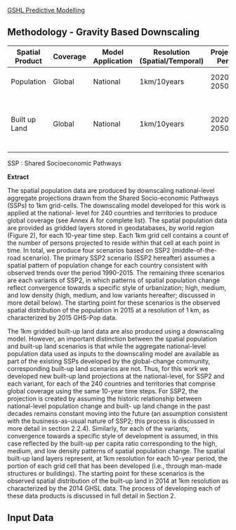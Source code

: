 [GSHL Predictive Modelling](https://human-settlement.emergency.copernicus.eu/documents/Projecting%20Global%20Population%20Grids%20to%202100.pdf)

## Methodology - Gravity Based Downscaling

| Spatial Product | Coverage | Model Application | Resolution (Spatial/Temporal) | Projection Period | Base Year      | Scenario | Units                             |
| --------------- | -------- | ----------------- | ----------------------------- | ----------------- | -------------- | -------- | --------------------------------- |
| Population      | Global   | National          | 1km/10years                   | 2020 - 2050       | 2015 (GHS-Pop) | SSP 2    | No. People                        |
| Built up Land   | Global   | National          | 1km/10years                   | 2020 - 2050       | 2014 GSHL      | SSP 2    | Portion (%) of grid cell built up |

SSP : Shared Socioeconomic Pathways

**Extract**

The spatial population data are produced by downscaling national-level aggregate
projections drawn from the Shared Socio-economic Pathways (SSPs) to 1km
grid-cells. The downscaling model developed for this work is applied at the national-
level for 240 countries and territories to produce global coverage (see Annex A for
complete list). The spatial population data are provided as gridded layers stored in
geodatabases, by world region (Figure 2), for each 10-year time step. Each 1km grid
cell contains a count of the number of persons projected to reside within that cell at
each point in time. In total, we produce four scenarios based on SSP2 (middle-of-the-
road scenario). The primary SSP2 scenario (SSP2 hereafter) assumes a spatial
pattern of population change for each country consistent with observed trends over
the period 1990-2015. The remaining three scenarios are each variants of SSP2, in
which patterns of spatial population change reflect convergence towards a specific
style of urbanization; high, medium, and low density (high, medium, and low variants
hereafter; discussed in more detail below). The starting point for these scenarios is
the observed spatial distribution of the population in 2015 at a resolution of 1 km, as
characterized by 2015 GHS-Pop data.

The 1km gridded built-up land data are also produced using a downscaling model.
However, an important distinction between the spatial population and built-up land
scenarios is that while the aggregate national-level population data used as inputs to
the downscaling model are available as part of the existing SSPs developed by the
global-change community, corresponding built-up land scenarios are not. Thus, for
this work we developed new built-up land projections at the national-level, for SSP2
and each variant, for each of the 240 countries and territories that comprise global
coverage using the same 10-year time steps. For SSP2, the projection is created by
assuming the historic relationship between national-level population change and built-
up land change in the past decades remains constant moving into the future (an
assumption consistent with the business-as-usual nature of SSP2; this process is
discussed in more detail in section 2.2.4). Similarly, for each of the variants,
convergence towards a specific style of development is assumed, in this case reflected
by the built-up per capita ratio corresponding to the high, medium, and low density
patterns of spatial population change. The spatial built-up land layers represent, at
1km resolution for each 10-year period, the portion of each grid cell that has been
developed (i.e., through man-made structures or buildings). The starting point for
these scenarios is the observed spatial distribution of the built-up land in 2014 at 1km
resolution as characterized by the 2014 GHSL data. The process of developing
each of these data products is discussed in full detail in Section 2.

## Input Data

